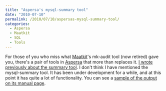 ```yaml
---
title: "Aspersa's mysql-summary tool"
date: "2010-07-10"
permalink: /2010/07/10/aspersas-mysql-summary-tool/
categories:
  - Aspersa
  - Maatkit
  - SQL
  - Tools
---
```

For those of you who miss what [Maatkit][1]'s mk-audit tool (now retired) gave you, there's a pair of tools in [Aspersa][2] that more than replaces it. [I wrote previously about the summary tool][3]. I don't think I have mentioned the mysql-summary tool. It has been under development for a while, and at this point it has quite a lot of functionality. You can see a [sample of the output on its manual page][4].

 [1]: http://www.maatkit.org/
 [2]: http://code.google.com/p/aspersa/
 [3]: http://www.xaprb.com/blog/2010/05/16/apsersas-summary-tool-supports-adaptec-and-megaraid-controllers/
 [4]: http://aspersa.googlecode.com/svn/html/mysql-summary.html
